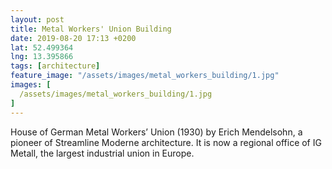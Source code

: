 ```yaml
---
layout: post
title: Metal Workers' Union Building
date: 2019-08-20 17:13 +0200
lat: 52.499364
lng: 13.395866
tags: [architecture]
feature_image: "/assets/images/metal_workers_building/1.jpg"
images: [
  /assets/images/metal_workers_building/1.jpg
]
---
```


House of German Metal Workers’ Union (1930) by Erich Mendelsohn, a pioneer of Streamline Moderne architecture. It is now a regional office of IG Metall, the largest industrial union in Europe.
